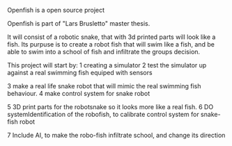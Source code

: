 Openfish is a open source project

Openfish is part of "Lars Brusletto" master thesis. 

It will consist of a robotic snake, that with 3d printed parts will look like a fish.
Its purpuse is to create a robot fish that will swim like a fish, and be able to swim into a school of fish and infiltrate the groups decision. 

This project will start by:
1 creating a simulator
2 test the simulator up against a real swimming fish equiped with sensors

3 make a real life snake robot that will mimic the real swimming fish behaviour. 
4 make control system for snake robot

5 3D print parts for the robotsnake so it looks more like a real fish.
6 DO systemIdentification of the robofish, to calibrate control system for snake-fish robot

7 Include AI, to make the robo-fish infiltrate school, and change its direction 

